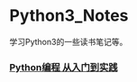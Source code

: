 # Python3_Notes
学习Python3的一些读书笔记等。

### [Python编程 从入门到实践](books/python_crash_course/info/bookInfo.md)
